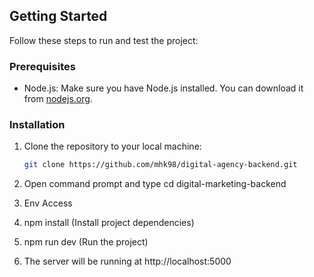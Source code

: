 ## Getting Started

Follow these steps to run and test the project:

### Prerequisites

- Node.js: Make sure you have Node.js installed. You can download it from [nodejs.org](https://nodejs.org/).

### Installation

1. Clone the repository to your local machine:

   ```bash
   git clone https://github.com/mhk98/digital-agency-backend.git

   ```

2. Open command prompt and type cd digital-marketing-backend
3. Env Access
4. npm install (Install project dependencies)
5. npm run dev (Run the project)
6. The server will be running at http://localhost:5000
